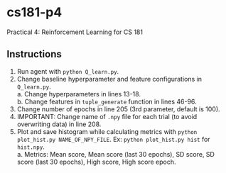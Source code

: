 # cs181-p4
Practical 4: Reinforcement Learning for CS 181

## Instructions  
1. Run agent with `python Q_learn.py`.  
2. Change baseline hyperparameter and feature configurations in `Q_learn.py`.  
  a. Change hyperparameters in lines 13-18.  
  b. Change features in `tuple_generate` function in lines 46-96.  
3. Change number of epochs in line 205 (3rd parameter, default is 100).
4. IMPORTANT: Change name of `.npy` file for each trial (to avoid overwriting data) in line 208.
5. Plot and save histogram while calculating metrics with `python plot_hist.py NAME_OF_NPY_FILE`. Ex: `python plot_hist.py hist` for `hist.npy`.  
  a. Metrics: Mean score, Mean score (last 30 epochs), SD score, SD score (last 30 epochs), High score, High score epoch.  

